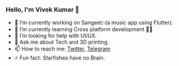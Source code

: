 ### Hello, I'm Vivek Kumar 👋

- 🔭 I’m currently working on Sangeet🎶(a music app using Flutter).
- 🌱 I’m currently learning Cross platform development 🧑‍💻
- 🤔 I’m looking for help with UI/UX.
- 💬 Ask me about Tech and 3D printing.
- 📫 How to reach me: [Twitter](https://twitter.com/Vivek_Kumar432), [Telegram](https://t.me/Vivek0432) 
- ⚡ Fun fact: Starfishes have no Brain.

